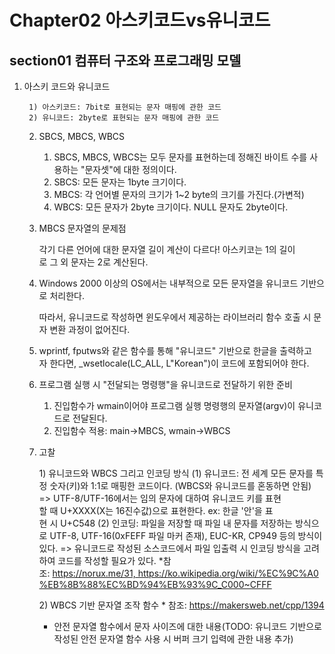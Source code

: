# Chapter02 아스키코드vs유니코드
## section01 컴퓨터 구조와 프로그래밍 모델

1. 아스키 코드와 유니코드

		1) 아스키코드: 7bit로 표현되는 문자 매핑에 관한 코드
		2) 유니코드: 2byte로 표현되는 문자 매핑에 관한 코드

	2. SBCS, MBCS, WBCS

		1) SBCS, MBCS, WBCS는 모두 문자를 표현하는데 정해진 바이트 수를 사용하는 "문자셋"에 대한 정의이다.
		2) SBCS: 모든 문자는 1byte 크기이다.
		3) MBCS: 각 언어별 문자의 크기가 1~2 byte의 크기를 가진다.(가변적)
		4) WBCS: 모든 문자가 2byte 크기이다. NULL 문자도 2byte이다.

	3. MBCS 문자열의 문제점

		각기 다른 언어에 대한 문자열 길이 계산이 다르다! 아스키코는 1의 길이로 그 외 문자는 2로 계산된다.

	4. Windows 2000 이상의 OS에서는 내부적으로 모든 문자열을 유니코드 기반으로 처리한다.

		따라서, 유니코드로 작성하면 윈도우에서 제공하는 라이브러리 함수 호출 시 문자 변환 과정이 없어진다.

	5. wprintf, fputws와 같은 함수를 통해 "유니코드" 기반으로 한글을 출력하고자 한다면, _wsetlocale(LC_ALL, L"Korean")이 코드에 포함되어야 한다.

	6. 프로그램 실행 시 "전달되는 명령행"을 유니코드로 전달하기 위한 준비

		1) 진입함수가 wmain이어야 프로그램 실행 명령행의 문자열(argv)이 유니코드로 전달된다.
		2) 진입함수 적용: main->MBCS, wmain->WBCS

	7. 고찰

		1) 유니코드와 WBCS 그리고 인코딩 방식
			(1) 유니코드: 전 세계 모든 문자를 특정 숫자(키)와 1:1로 매핑한 코드이다. (WBCS와 유니코드를 혼동하면 안됨)
				=> UTF-8/UTF-16에서는 임의 문자에 대하여 유니코드 키를 표현할 때 U+XXXX(X는 16진수값)으로 표현한다. ex: 한글 '안'을 표현 시 U+C548
			(2) 인코딩: 파일을 저장할 때 파일 내 문자를 저장하는 방식으로 UTF-8, UTF-16(0xFEFF 파일 마커 존재), EUC-KR, CP949 등의 방식이 있다.
				=> 유니코드로 작성된 소스코드에서 파일 입출력 시 인코딩 방식을 고려하여 코드를 작성할 필요가 있다.
		*참조: https://norux.me/31, https://ko.wikipedia.org/wiki/%EC%9C%A0%EB%8B%88%EC%BD%94%EB%93%9C_C000~CFFF

		2) WBCS 기반 문자열 조작 함수
		* 참조: https://makersweb.net/cpp/1394
		* 안전 문자열 함수에서 문자 사이즈에 대한 내용(TODO: 유니코드 기반으로 작성된 안전 문자열 함수 사용 시 버퍼 크기 입력에 관한 내용 추가)
